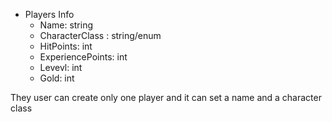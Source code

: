 - Players Info
    - Name: string
    - CharacterClass : string/enum
    - HitPoints: int
    - ExperiencePoints: int
    - Levevl: int
    - Gold: int

They user can create only one player and it can set a name and a character class